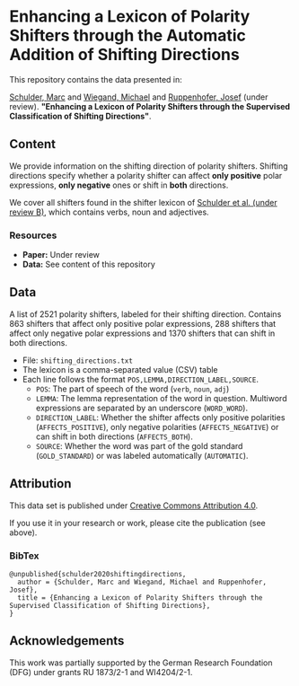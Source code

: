 # Enhancing a Lexicon of Polarity Shifters through the Automatic Addition of Shifting Directions

This repository contains the data presented in:

[Schulder, Marc](http://marc.schulder.info) and [Wiegand, Michael](http://www.coli.uni-saarland.de/~miwieg/) and [Ruppenhofer, Josef](http://ruppenhofer.de/) (under review). **"Enhancing a Lexicon of Polarity Shifters through the Supervised Classification of Shifting Directions"**.

## Content
We provide information on the shifting direction of polarity shifters.
Shifting directions specify whether a polarity shifter can affect __only positive__ polar expressions, __only negative__ ones or shift in __both__ directions.

We cover all shifters found in the shifter lexicon of [Schulder et al. (under review B)](https://github.com/uds-lsv/bootstrapped-lexicon-of-english-polarity-shifters), which contains verbs, noun and adjectives.

### Resources
- **Paper:** Under review
- **Data:** See content of this repository

## Data
A list of 2521 polarity shifters, labeled for their shifting direction. Contains 863 shifters that affect only positive polar expressions, 288 shifters that affect only negative polar expressions and 1370 shifters that can shift in both directions.

- File: `shifting_directions.txt`
- The lexicon is a comma-separated value (CSV) table
- Each line follows the format `POS,LEMMA,DIRECTION_LABEL,SOURCE`.
  - `POS`: The part of speech of the word (`verb`, `noun`, `adj`)
  - `LEMMA`: The lemma representation of the word in question. Multiword expressions are separated by an underscore (`WORD_WORD`).
  - `DIRECTION_LABEL`: Whether the shifter affects only positive polarities (`AFFECTS_POSITIVE`), only negative polarities (`AFFECTS_NEGATIVE`) or can shift in both directions (`AFFECTS_BOTH`).
  - `SOURCE`: Whether the word was part of the gold standard (`GOLD_STANDARD`) or was labeled automatically (`AUTOMATIC`).

## Attribution
This data set is published under [Creative Commons Attribution 4.0](https://github.com/uds-lsv/lexicon-of-english-verbal-polarity-shifters/blob/master/LICENSE).

If you use it in your research or work, please cite the publication (see above).

### BibTex
```
@unpublished{schulder2020shiftingdirections,
  author = {Schulder, Marc and Wiegand, Michael and Ruppenhofer, Josef},
  title = {Enhancing a Lexicon of Polarity Shifters through the Supervised Classification of Shifting Directions},
}
```

## Acknowledgements
This work was partially supported by the German Research Foundation (DFG) under grants RU 1873/2-1 and WI4204/2-1.
